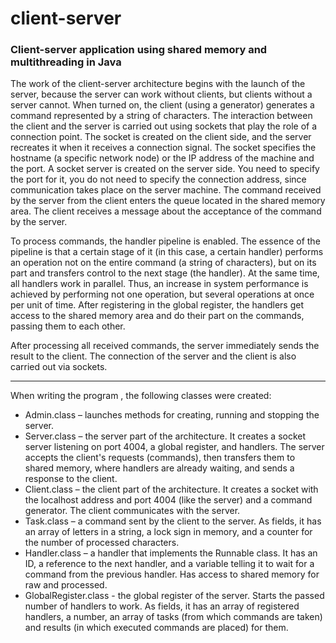 # client-server
### Client-server application using shared memory and multithreading in Java

  The work of the client-server architecture begins with the launch of the server, because the server can work without clients, but clients without a server cannot. When turned on, the client (using a generator) generates a command represented by a string of characters. The interaction between the client and the server is carried out using sockets that play the role of a connection point. The socket is created on the client side, and the server recreates it when it receives a connection signal. The socket specifies the hostname (a specific network node) or the IP address of the machine and the port. A socket server is created on the server side. You need to specify the port for it, you do not need to specify the connection address, since communication takes place on the server machine. The command received by the server from the client enters the queue located in the shared memory area. The client receives a message about the acceptance of the command by the server.

  To process commands, the handler pipeline is enabled. The essence of the pipeline is that a certain stage of it (in this case, a certain handler) performs an operation not on the entire command (a string of characters), but on its part and transfers control to the next stage (the handler). At the same time, all handlers work in parallel. Thus, an increase in system performance is achieved by performing not one operation, but several operations at once per unit of time. After registering in the global register, the handlers get access to the shared memory area and do their part on the commands, passing them to each other.

  After processing all received commands, the server immediately sends the result to the client. The connection of the server and the client is also carried out via sockets.

---

When writing the program , the following classes were created:
* Admin.class – launches methods for creating, running and stopping the server.
* Server.class – the server part of the architecture. It creates a socket server listening on port 4004, a global register, and handlers. The server accepts the client's requests (commands), then transfers them to shared memory, where handlers are already waiting, and sends a response to the client.
* Client.class – the client part of the architecture. It creates a socket with the localhost address and port 4004 (like the server) and a command generator. The client communicates with the server.
* Task.class – a command sent by the client to the server. As fields, it has an array of letters in a string, a lock sign in memory, and a counter for the number of processed characters.
* Handler.class – a handler that implements the Runnable class. It has an ID, a reference to the next handler, and a variable telling it to wait for a command from the previous handler. Has access to shared memory for raw and processed.
* GlobalRegister.class - the global register of the server. Starts the passed number of handlers to work. As fields, it has an array of registered handlers, a number, an array of tasks (from which commands are taken) and results (in which executed commands are placed) for them.
